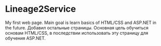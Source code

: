 # Lineage2Service
My first web page. Main goal is learn basics of HTML/CSS and ASP.NET in the future.
Добавил остальные страницы. Основная цель обучиться основам HTML/CSS, в последствии использовать эту страницу для обучения ASP.NET.
